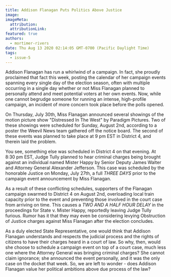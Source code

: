 ```yaml
---
title: Addison Flanagan Puts Politics Above Justice
image:
imageMeta:
  attribution:
  attributionLink:
featured: true
authors: 
  - mortimer-rivers
date: Thu Aug 13 2020 02:14:05 GMT-0700 (Pacific Daylight Time)
tags:
  - issue-5
---
```


Addison Flanagan has run a whirlwind of a campaign. In fact, she proudly proclaimed that fact this 
week, posting the calendar of her campaign events spanning every single day of the election season, 
often with multiple occurring in a single day whether or not Miss Flanagan planned to personally 
attend and meet potential voters at her own events. Now, while one cannot begrudge someone for 
running an intense, high-profile campaign, an incident of more concern took place before the polls 
opened.

On Thursday, July 30th, Miss Flanagan announced several showings of the motion picture show 
"Distressed In The West" by Paradigm Pictures. Two of these showings were scheduled for Sunday, 
August 2nd, according to a poster the Weevil News team gathered off the notice board. The second 
of these events was planned to take place at 9 pm EST in District 4, and therein laid the problem. 

You see, something else was scheduled in District 4 on that evening. At 8:30 pm EST, Judge Tully 
planned to hear criminal charges being brought against an individual named Mister Happy by Senior 
Deputy James Walter and Attorney General Alexander Jefferson. This case was scheduled by the 
honorable Justice on Monday, July 27th, a full *THREE DAYS* prior to the campaign event announcement 
by Miss Flanagan.

As a result of these conflicting schedules, supporters of the Flanagan campaign swarmed to District 4 
on August 2nd, overloading local train capacity prior to the event and preventing those involved 
in the court case from arriving on time. This causes a *TWO AND A HALF HOUR DELAY* in the proceedings 
for State v. Mister Happy, reportedly leaving Judge Tully furious. Rumor has it that they may even 
be considering levying Obstruction of Justice charges against Miss Flanagan after the election 
concludes.

As a duly elected State Representative, one would think that Addison Flanagan understands and 
respects the judicial process and the rights of citizens to have their charges heard in a court of 
law. So why, then, would she choose to schedule a campaign event on top of a court case, much less 
one where the Attorney General was bringing criminal charges? She cannot claim ignorance; she 
announced the event personally, and it was the only case on the docket that week. So, we are left to 
wonder - does Addison Flanagan value her political ambitions above due process of the law? 
